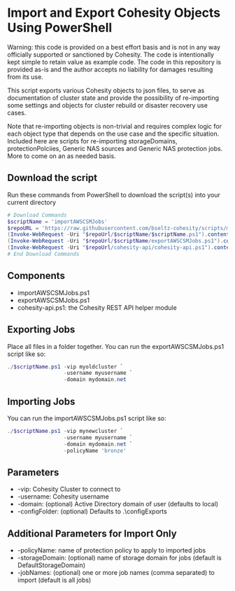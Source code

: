 # Import and Export Cohesity Objects Using PowerShell

Warning: this code is provided on a best effort basis and is not in any way officially supported or sanctioned by Cohesity. The code is intentionally kept simple to retain value as example code. The code in this repository is provided as-is and the author accepts no liability for damages resulting from its use.

This script exports various Cohesity objects to json files, to serve as documentation of cluster state and provide the possibility of re-importing some settings and objects for cluster rebuild or disaster recovery use cases.

Note that re-importing objects is non-trivial and requires complex logic for each object type that depends on the use case and the specific situation. Included here are scripts for re-importing storageDomains, protectionPolciies, Generic NAS sources and Generic NAS protection jobs. More to come on an as needed basis.

## Download the script

Run these commands from PowerShell to download the script(s) into your current directory

```powershell
# Download Commands
$scriptName = 'importAWSCSMJobs'
$repoURL = 'https://raw.githubusercontent.com/bseltz-cohesity/scripts/master/powershell'
(Invoke-WebRequest -Uri "$repoUrl/$scriptName/$scriptName.ps1").content | Out-File "$scriptName.ps1"; (Get-Content "$scriptName.ps1") | Set-Content "$scriptName.ps1"
(Invoke-WebRequest -Uri "$repoUrl/$scriptName/exportAWSCSMJobs.ps1").content | Out-File exportAWSCSMJobs.ps1; (Get-Content exportAWSCSMJobs.ps1) | Set-Content exportAWSCSMJobs.ps1
(Invoke-WebRequest -Uri "$repoUrl/cohesity-api/cohesity-api.ps1").content | Out-File cohesity-api.ps1; (Get-Content cohesity-api.ps1) | Set-Content cohesity-api.ps1
# End Download Commands
```

## Components

* importAWSCSMJobs.ps1
* exportAWSCSMJobs.ps1
* cohesity-api.ps1: the Cohesity REST API helper module

## Exporting Jobs

Place all files in a folder together. You can run the exportAWSCSMJobs.ps1 script like so:

```powershell
./$scriptName.ps1 -vip myoldcluster `
                  -username myusername `
                  -domain mydomain.net
```

## Importing Jobs

You can run the importAWSCSMJobs.ps1 script like so:

```powershell
./$scriptName.ps1 -vip mynewcluster `
                  -username myusername `
                  -domain mydomain.net `
                  -policyName 'bronze'
```

## Parameters

* -vip: Cohesity Cluster to connect to
* -username: Cohesity username
* -domain: (optional) Active Directory domain of user (defaults to local)
* -configFolder: (optional) Defaults to .\configExports

## Additional Parameters for Import Only

* -policyName: name of protection policy to apply to imported jobs
* -storageDomain: (optional) name of storage domain for jobs (default is DefaultStorageDomain)
* -jobNames: (optional) one or more job names (comma separated) to import (default is all jobs) 
